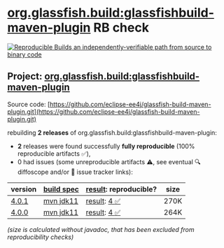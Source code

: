[org.glassfish.build:glassfishbuild-maven-plugin](https://central.sonatype.com/artifact/org.glassfish.build/glassfishbuild-maven-plugin/versions) RB check
=======

[![Reproducible Builds](https://reproducible-builds.org/images/logos/rb.svg) an independently-verifiable path from source to binary code](https://reproducible-builds.org/)

## Project: [org.glassfish.build:glassfishbuild-maven-plugin](https://central.sonatype.com/artifact/org.glassfish.build/glassfishbuild-maven-plugin/versions)

Source code: [https://github.com/eclipse-ee4j/glassfish-build-maven-plugin.git](https://github.com/eclipse-ee4j/glassfish-build-maven-plugin.git)

rebuilding **2 releases** of org.glassfish.build:glassfishbuild-maven-plugin:
- **2** releases were found successfully **fully reproducible** (100% reproducible artifacts :white_check_mark:),
- 0 had issues (some unreproducible artifacts :warning:, see eventual :mag: diffoscope and/or :memo: issue tracker links):

| version | [build spec](/BUILDSPEC.md) | [result](https://reproducible-builds.org/docs/jvm/): reproducible? | size |
| -- | --------- | ------ | -- |
| [4.0.1](https://central.sonatype.com/artifact/org.glassfish.build/glassfishbuild-maven-plugin/4.0.1/pom) | [mvn jdk11](glassfishbuild-maven-plugin-4.0.1.buildspec) | [result](glassfishbuild-maven-plugin-4.0.1.buildinfo): [4 :white_check_mark: ](glassfishbuild-maven-plugin-4.0.1.buildcompare) | 270K |
| [4.0.0](https://central.sonatype.com/artifact/org.glassfish.build/glassfishbuild-maven-plugin/4.0.0/pom) | [mvn jdk11](glassfishbuild-maven-plugin-4.0.0.buildspec) | [result](glassfishbuild-maven-plugin-4.0.0.buildinfo): [4 :white_check_mark: ](glassfishbuild-maven-plugin-4.0.0.buildcompare) | 264K |

<i>(size is calculated without javadoc, that has been excluded from reproducibility checks)</i>
